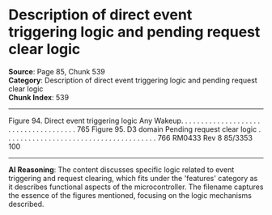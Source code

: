 # Description of direct event triggering logic and pending request clear logic

**Source**: Page 85, Chunk 539  
**Category**: Description of direct event triggering logic and pending request clear logic  
**Chunk Index**: 539

---

Figure 94. Direct event triggering logic Any Wakeup. . . . . . . . . . . . . . . . . . . . . . . . . . . . . . . . . . . . . 765
Figure 95. D3 domain Pending request clear logic . . . . . . . . . . . . . . . . . . . . . . . . . . . . . . . . . . . . . . 766
RM0433 Rev 8 85/3353
100

---

**AI Reasoning**: The content discusses specific logic related to event triggering and request clearing, which fits under the 'features' category as it describes functional aspects of the microcontroller. The filename captures the essence of the figures mentioned, focusing on the logic mechanisms described.
